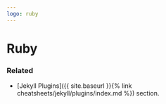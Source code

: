 ```yaml
---
logo: ruby
---
```

# Ruby


### Related

- [Jekyll Plugins]({{ site.baseurl }}{% link cheatsheets/jekyll/plugins/index.md %}) section.

